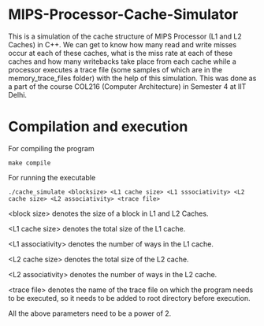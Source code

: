 # MIPS-Processor-Cache-Simulator
This is a simulation of the cache structure of MIPS Processor (L1 and L2 Caches) in C++. We can get to know how many read and write misses occur at each of these caches,
what is the miss rate at each of these caches and how many writebacks take place from each cache while a processor executes a trace file (some samples of which are in the memory_trace_files folder)
with the help of this simulation. This was done as a part of the course COL216 (Computer Architecture) in Semester 4 at IIT Delhi.

# Compilation and execution
For compiling the program
```
make compile
```

For running the executable
```
./cache_simulate <blocksize> <L1 cache size> <L1 sssociativity> <L2 cache size> <L2 associativity> <trace file>
```

\<block size\> denotes the size of a block in L1 and L2 Caches.

\<L1 cache size\> denotes the total size of the L1 cache.

\<L1 associativity\> denotes the number of ways in the L1 cache.

\<L2 cache size\> denotes the total size of the L2 cache.

\<L2 associativity\> denotes the number of ways in the L2 cache.

\<trace file\> denotes the name of the trace file on which the program needs to be executed, so it needs to be added to root directory before execution.

All the above parameters need to be a power of 2.
